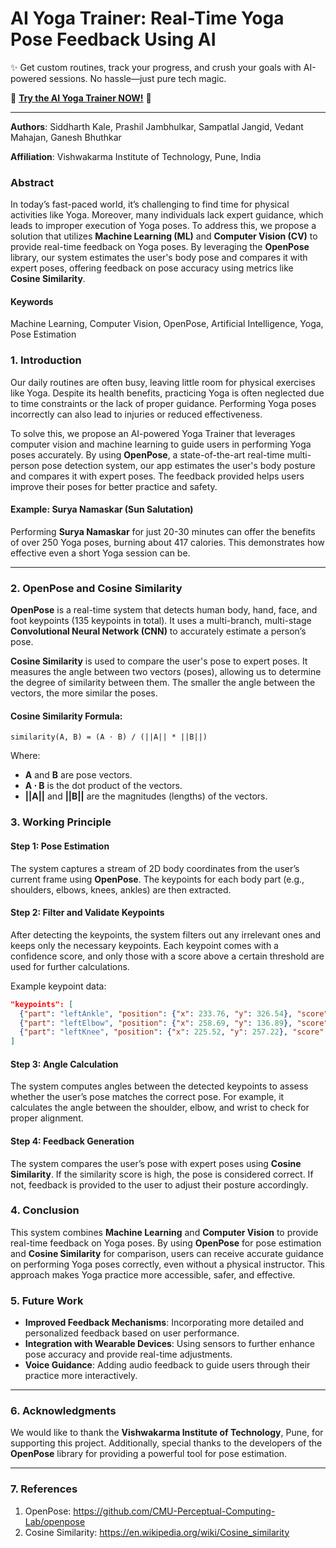 
# AI Yoga Trainer: Real-Time Yoga Pose Feedback Using AI


✨ Get custom routines, track your progress, and crush your goals with AI-powered sessions. No hassle—just pure tech magic. 

🔗 **[Try the AI Yoga Trainer NOW!](https://sid330s.github.io/AIYogaTrainer)** 🌟

---

**Authors**: Siddharth Kale, Prashil Jambhulkar, Sampatlal Jangid, Vedant Mahajan, Ganesh Bhuthkar  

**Affiliation**: Vishwakarma Institute of Technology, Pune, India  

### Abstract

In today’s fast-paced world, it’s challenging to find time for physical activities like Yoga. Moreover, many individuals lack expert guidance, which leads to improper execution of Yoga poses. To address this, we propose a solution that utilizes **Machine Learning (ML)** and **Computer Vision (CV)** to provide real-time feedback on Yoga poses. By leveraging the **OpenPose** library, our system estimates the user's body pose and compares it with expert poses, offering feedback on pose accuracy using metrics like **Cosine Similarity**.

#### Keywords

Machine Learning, Computer Vision, OpenPose, Artificial Intelligence, Yoga, Pose Estimation


### 1. Introduction

Our daily routines are often busy, leaving little room for physical exercises like Yoga. Despite its health benefits, practicing Yoga is often neglected due to time constraints or the lack of proper guidance. Performing Yoga poses incorrectly can also lead to injuries or reduced effectiveness.

To solve this, we propose an AI-powered Yoga Trainer that leverages computer vision and machine learning to guide users in performing Yoga poses accurately. By using **OpenPose**, a state-of-the-art real-time multi-person pose detection system, our app estimates the user's body posture and compares it with expert poses. The feedback provided helps users improve their poses for better practice and safety.

#### Example: **Surya Namaskar (Sun Salutation)**

Performing **Surya Namaskar** for just 20-30 minutes can offer the benefits of over 250 Yoga poses, burning about 417 calories. This demonstrates how effective even a short Yoga session can be.

---

### 2. OpenPose and Cosine Similarity

**OpenPose** is a real-time system that detects human body, hand, face, and foot keypoints (135 keypoints in total). It uses a multi-branch, multi-stage **Convolutional Neural Network (CNN)** to accurately estimate a person’s pose.

**Cosine Similarity** is used to compare the user's pose to expert poses. It measures the angle between two vectors (poses), allowing us to determine the degree of similarity between them. The smaller the angle between the vectors, the more similar the poses.

#### Cosine Similarity Formula:

```
similarity(A, B) = (A ⋅ B) / (||A|| * ||B||)
```


Where:
- **A** and **B** are pose vectors.
- **A ⋅ B** is the dot product of the vectors.
- **||A||** and **||B||** are the magnitudes (lengths) of the vectors.


### 3. Working Principle

#### Step 1: Pose Estimation
The system captures a stream of 2D body coordinates from the user’s current frame using **OpenPose**. The keypoints for each body part (e.g., shoulders, elbows, knees, ankles) are then extracted.

#### Step 2: Filter and Validate Keypoints
After detecting the keypoints, the system filters out any irrelevant ones and keeps only the necessary keypoints. Each keypoint comes with a confidence score, and only those with a score above a certain threshold are used for further calculations.

Example keypoint data:

```json
"keypoints": [
  {"part": "leftAnkle", "position": {"x": 233.76, "y": 326.54}, "score": 0.91},
  {"part": "leftElbow", "position": {"x": 258.69, "y": 136.89}, "score": 0.97},
  {"part": "leftKnee", "position": {"x": 225.52, "y": 257.22}, "score": 0.99}
]
```

#### Step 3: Angle Calculation
The system computes angles between the detected keypoints to assess whether the user’s pose matches the correct pose. For example, it calculates the angle between the shoulder, elbow, and wrist to check for proper alignment.

#### Step 4: Feedback Generation
The system compares the user’s pose with expert poses using **Cosine Similarity**. If the similarity score is high, the pose is considered correct. If not, feedback is provided to the user to adjust their posture accordingly.


### 4. Conclusion

This system combines **Machine Learning** and **Computer Vision** to provide real-time feedback on Yoga poses. By using **OpenPose** for pose estimation and **Cosine Similarity** for comparison, users can receive accurate guidance on performing Yoga poses correctly, even without a physical instructor. This approach makes Yoga practice more accessible, safer, and effective.


### 5. Future Work

- **Improved Feedback Mechanisms**: Incorporating more detailed and personalized feedback based on user performance.
- **Integration with Wearable Devices**: Using sensors to further enhance pose accuracy and provide real-time adjustments.
- **Voice Guidance**: Adding audio feedback to guide users through their practice more interactively.

---

### 6. Acknowledgments

We would like to thank the **Vishwakarma Institute of Technology**, Pune, for supporting this project. Additionally, special thanks to the developers of the **OpenPose** library for providing a powerful tool for pose estimation.

---

### 7. References

1. OpenPose: https://github.com/CMU-Perceptual-Computing-Lab/openpose
2. Cosine Similarity: https://en.wikipedia.org/wiki/Cosine_similarity
